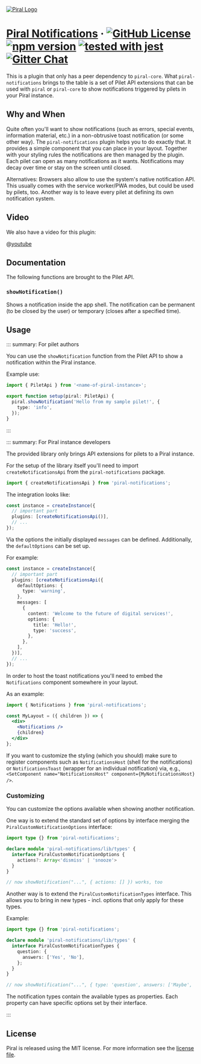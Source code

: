 [![Piral Logo](https://github.com/smapiot/piral/raw/main/docs/assets/logo.png)](https://piral.io)

# [Piral Notifications](https://piral.io) &middot; [![GitHub License](https://img.shields.io/badge/license-MIT-blue.svg)](https://github.com/smapiot/piral/blob/main/LICENSE) [![npm version](https://img.shields.io/npm/v/piral-notifications.svg?style=flat)](https://www.npmjs.com/package/piral-notifications) [![tested with jest](https://img.shields.io/badge/tested_with-jest-99424f.svg)](https://jestjs.io) [![Gitter Chat](https://badges.gitter.im/gitterHQ/gitter.png)](https://gitter.im/piral-io/community)

This is a plugin that only has a peer dependency to `piral-core`. What `piral-notifications` brings to the table is a set of Pilet API extensions that can be used with `piral` or `piral-core` to show notifications triggered by pilets in your Piral instance.

## Why and When

Quite often you'll want to show notifications (such as errors, special events, information material, etc.) in a non-obtrusive toast notification (or some other way). The `piral-notifications` plugin helps you to do exactly that. It provides a simple component that you can place in your layout. Together with your styling rules the notifications are then managed by the plugin. Each pilet can open as many notifications as it wants. Notifications may decay over time or stay on the screen until closed.

Alternatives: Browsers also allow to use the system's native notification API. This usually comes with the service worker/PWA modes, but could be used by pilets, too. Another way is to leave every pilet at defining its own notification system.

## Video

We also have a video for this plugin:

@[youtube](https://youtu.be/zpipf0qrDA4)

## Documentation

The following functions are brought to the Pilet API.

### `showNotification()`

Shows a notification inside the app shell. The notification can be permanent (to be closed by the user) or temporary (closes after a specified time).

## Usage

::: summary: For pilet authors

You can use the `showNotification` function from the Pilet API to show a notification within the Piral instance.

Example use:

```ts
import { PiletApi } from '<name-of-piral-instance>';

export function setup(piral: PiletApi) {
  piral.showNotification('Hello from my sample pilet!', {
    type: 'info',
  });
}
```

:::

::: summary: For Piral instance developers

The provided library only brings API extensions for pilets to a Piral instance.

For the setup of the library itself you'll need to import `createNotificationsApi` from the `piral-notifications` package.

```ts
import { createNotificationsApi } from 'piral-notifications';
```

The integration looks like:

```ts
const instance = createInstance({
  // important part
  plugins: [createNotificationsApi()],
  // ...
});
```

Via the options the initially displayed `messages` can be defined. Additionally, the `defaultOptions` can be set up.

For example:

```ts
const instance = createInstance({
  // important part
  plugins: [createNotificationsApi({
    defaultOptions: {
      type: 'warning',
    },
    messages: [
      {
        content: 'Welcome to the future of digital services!',
        options: {
          title: 'Hello!',
          type: 'success',
        },
      },
    ],
  })],
  // ...
});
```

In order to host the toast notifications you'll need to embed the `Notifications` component somewhere in your layout.

As an example:

```jsx
import { Notifications } from 'piral-notifications';

const MyLayout = ({ children }) => {
  <div>
    <Notifications />
    {children}
  </div>
};
```

If you want to customize the styling (which you should) make sure to register components such as `NotificationsHost` (shell for the notifications) or `NotificationsToast` (wrapper for an individual notification) via, e.g., `<SetComponent name="NotificationsHost" component={MyNotificationsHost} />`.

### Customizing

You can customize the options available when showing another notification.

One way is to extend the standard set of options by interface merging the `PiralCustomNotificationOptions` interface:

```ts
import type {} from 'piral-notifications';

declare module 'piral-notifications/lib/types' {
  interface PiralCustomNotificationOptions {
    actions?: Array<'dismiss' | 'snooze'>
  }
}

// now showNotification("...", { actions: [] }) works, too
```

Another way is to extend the `PiralCustomNotificationTypes` interface. This allows you to bring in new types - incl. options that only apply for these types.

Example:

```ts
import type {} from 'piral-notifications';

declare module 'piral-notifications/lib/types' {
  interface PiralCustomNotificationTypes {
    question: {
      answers: ['Yes', 'No'],
    };
  }
}

// now showNotification("...", { type: 'question', answers: ['Maybe', 'Definitely'] }) works, too
```

The notification types contain the available types as properties. Each property can have specific options set by their interface.

:::

## License

Piral is released using the MIT license. For more information see the [license file](./LICENSE).
